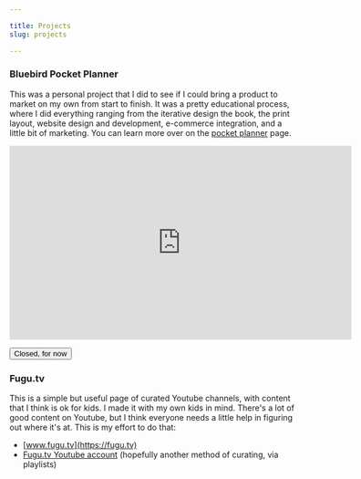 ```yaml
---

title: Projects
slug: projects

---
```


### Bluebird Pocket Planner

This was a personal project that I did to see if I could bring a product to market on my own from start to finish. It was a pretty educational process, where I did everything ranging from the iterative design the book, the print layout, website design and development, e-commerce integration, and a little bit of marketing. You can learn more over on the [pocket planner](/kawasemi.html) page.

<div class="flex-video widescreen vimeo">
<iframe src="https://player.vimeo.com/video/252014662" width="600" height="340" frameborder="0" webkitallowfullscreen mozallowfullscreen allowfullscreen></iframe>
</div>

<button type="button" class="button button-primary-outline">Closed, for now</button>

<!--
<div class="powr-stripe-button" id="33937b64_1577068584"></div><script src="https://www.powr.io/powr.js?platform=embed"></script> 
-->

<a name="fugu"></a>
### Fugu.tv

This is a simple but useful page of curated Youtube channels, with content that I think is ok for kids. I made it with my own kids in mind. There's a lot of good content on Youtube, but I think everyone needs a little help in figuring out where it's at. This is my effort to do that:

* [www.fugu.tv](https://fugu.tv)
* [Fugu.tv Youtube account](https://www.youtube.com/channel/UC7hiNe3pr0G5Rs5DDJCGSPw) (hopefully another method of curating, via playlists)

